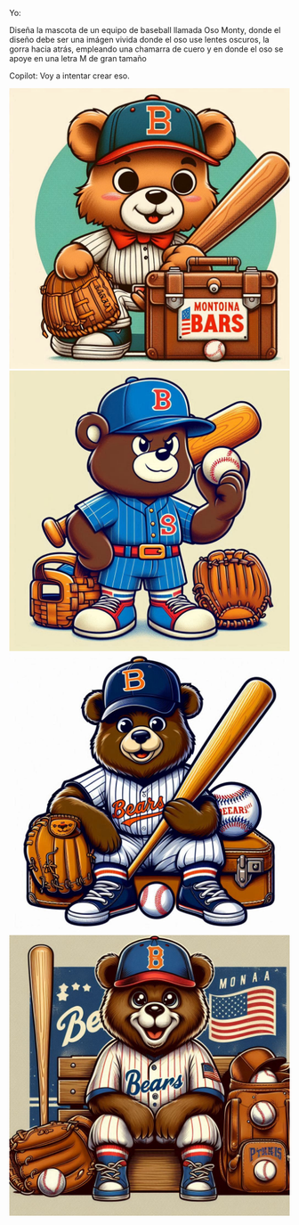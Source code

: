 Yo:

Diseña la mascota de un equipo de baseball llamada Oso Monty, donde el diseño debe ser una imágen vivida donde el oso use lentes oscuros, la gorra hacia atrás, empleando una chamarra de cuero y en donde el oso se apoye en una letra M de gran tamaño

Copilot:
Voy a intentar crear eso.

![Monty Tradicional 1](monty_tradicional_1.jpg)
![Monty Tradicional 2](monty_tradicional_2.jpg)
![Monty Tradicional 3](monty_tradicional_3.jpg)
![Monty Tradicional 4](monty_tradicional_4.jpg)

